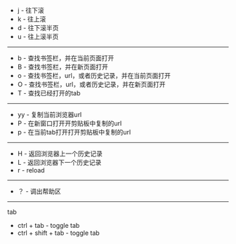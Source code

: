 - j - 往下滚
- k - 往上滚
- d - 往下滚半页
- u - 往上滚半页
  
***
- b - 查找书签栏，并在当前页面打开
- B - 查找书签栏，并在新页面打开
- o - 查找书签栏，url，或者历史记录，并在当前页面打开
- O - 查找书签栏，url，或者历史记录，并在新页面打开
- T - 查找已经打开的tab
  
***
- yy  - 复制当前浏览器url
- P  - 在新窗口打开开剪贴板中复制的url
- p  - 在当前tab打开打开剪贴板中复制的url
  
***
- H - 返回浏览器上一个历史记录
- L - 返回浏览器下一个历史记录
- r - reload
***
- ？ - 调出帮助区

***
tab
- ctrl + tab - toggle tab
- ctrl + shift + tab - toggle tab